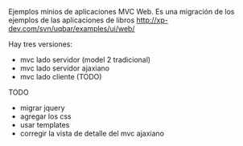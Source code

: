 Ejemplos mínios de aplicaciones MVC Web. 
Es una migración de los ejemplos de las aplicaciones de libros http://xp-dev.com/svn/uqbar/examples/ui/web/

Hay tres versiones:
 * mvc lado servidor (model 2 tradicional)
 * mvc lado servidor ajaxiano
 * mvc lado cliente (TODO)
 
TODO
 * migrar jquery
 * agregar los css
 * usar templates
 * corregir la vista de detalle del mvc ajaxiano





